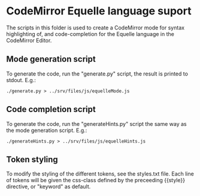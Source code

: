 CodeMirror Equelle language suport
==================================
The scripts in this folder is used to create a CodeMirror mode for syntax highlighting of, and code-completion for the Equelle language in the CodeMirror Editor.

Mode generation script
----------------------

To generate the code, run the "generate.py" script, the result is printed to stdout. E.g.:

    ./generate.py > ../srv/files/js/equelleMode.js



Code completion script
----------------------
To generate the code, run the "generateHints.py" script the same way as the mode generation script. E.g.:

    ./generateHints.py > ../srv/files/js/equelleHints.js


Token styling
-------------
To modify the styling of the different tokens, see the styles.txt file. Each line of tokens will be given the css-class defined by the preceeding {{style}} directive, or "keyword" as default.
